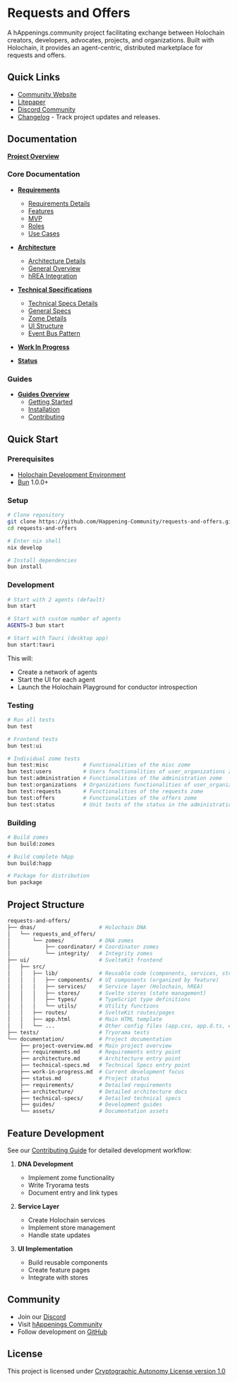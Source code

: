 # Requests and Offers

A hAppenings.community project facilitating exchange between Holochain creators, developers, advocates, projects, and organizations.
Built with Holochain, it provides an agent-centric, distributed marketplace for requests and offers.

## Quick Links

- [Community Website](https://happenings.community/)
- [Litepaper](https://happenings-community.gitbook.io/)
- [Discord Community](https://discord.gg/happening)
- [Changelog](CHANGELOG.md) - Track project updates and releases.

## Documentation

 **[Project Overview](documentation/project-overview.md)**

### Core Documentation

- **[Requirements](documentation/requirements.md)**
  - [Requirements Details](documentation/requirements/README.md)
  - [Features](documentation/requirements/features.md)
  - [MVP](documentation/requirements/mvp.md)
  - [Roles](documentation/requirements/roles.md)
  - [Use Cases](documentation/requirements/use-cases.md)

- **[Architecture](documentation/architecture.md)**
  - [Architecture Details](documentation/architecture/README.md)
  - [General Overview](documentation/architecture/overview.md)
  - [hREA Integration](documentation/architecture/hrea-integration.md)

- **[Technical Specifications](documentation/technical-specs.md)**
  - [Technical Specs Details](documentation/technical-specs/README.md)
  - [General Specs](documentation/technical-specs/general.md)
  - [Zome Details](documentation/technical-specs/zomes/README.md)
  - [UI Structure](documentation/technical-specs/ui-structure.md)
  - [Event Bus Pattern](documentation/technical-specs/event-bus-pattern.md)
- **[Work In Progress](documentation/work-in-progress.md)**
- **[Status](documentation/status.md)**

### Guides

- **[Guides Overview](documentation/guides/README.md)**
  - [Getting Started](documentation/guides/getting-started.md)
  - [Installation](documentation/guides/installation.md)
  - [Contributing](documentation/guides/contributing.md)

## Quick Start

### Prerequisites

- [Holochain Development Environment](https://developer.holochain.org/docs/install/)
- [Bun](https://bun.sh) 1.0.0+

### Setup

```bash
# Clone repository
git clone https://github.com/Happening-Community/requests-and-offers.git
cd requests-and-offers

# Enter nix shell
nix develop

# Install dependencies
bun install
```

### Development

```bash
# Start with 2 agents (default)
bun start

# Start with custom number of agents
AGENTS=3 bun start

# Start with Tauri (desktop app)
bun start:tauri
```

This will:

- Create a network of agents
- Start the UI for each agent
- Launch the Holochain Playground for conductor introspection

### Testing

```bash
# Run all tests
bun test

# Frontend tests
bun test:ui

# Individual zome tests
bun test:misc           # Functionalities of the misc zome
bun test:users          # Users functionalities of user_organizations zome
bun test:administration # Functionalities of the administration zome
bun test:organizations  # Organizations functionalities of user_organizations zome
bun test:requests       # Functionalities of the requests zome
bun test:offers         # Functionalities of the offers zome
bun test:status         # Unit tests of the status in the administration zome
```

### Building

```bash
# Build zomes
bun build:zomes

# Build complete hApp
bun build:happ

# Package for distribution
bun package
```

## Project Structure

``` bash
requests-and-offers/
├── dnas/                    # Holochain DNA
│   └── requests_and_offers/
│       └── zomes/           # DNA zomes
│           ├── coordinator/ # Coordinator zomes
│           └── integrity/   # Integrity zomes
├── ui/                      # SvelteKit frontend
│   ├── src/
│   │   ├── lib/             # Reusable code (components, services, stores)
│   │   │   ├── components/  # UI components (organized by feature)
│   │   │   ├── services/    # Service layer (Holochain, hREA)
│   │   │   ├── stores/      # Svelte stores (state management)
│   │   │   ├── types/       # TypeScript type definitions
│   │   │   └── utils/       # Utility functions
│   │   ├── routes/          # SvelteKit routes/pages
│   │   ├── app.html         # Main HTML template
│   │   └── ...              # Other config files (app.css, app.d.ts, etc.)
├── tests/                   # Tryorama tests
└── documentation/           # Project documentation
    ├── project-overview.md  # Main project overview
    ├── requirements.md      # Requirements entry point
    ├── architecture.md      # Architecture entry point
    ├── technical-specs.md   # Technical Specs entry point
    ├── work-in-progress.md  # Current development focus
    ├── status.md            # Project status
    ├── requirements/        # Detailed requirements
    ├── architecture/        # Detailed architecture docs
    ├── technical-specs/     # Detailed technical specs
    ├── guides/              # Development guides
    └── assets/              # Documentation assets
```

## Feature Development

See our [Contributing Guide](documentation/guides/contributing.md) for detailed development workflow:

1. **DNA Development**
   - Implement zome functionality
   - Write Tryorama tests
   - Document entry and link types

2. **Service Layer**
   - Create Holochain services
   - Implement store management
   - Handle state updates

3. **UI Implementation**
   - Build reusable components
   - Create feature pages
   - Integrate with stores

## Community

- Join our [Discord](https://discord.gg/happening)
- Visit [hAppenings Community](https://happenings.community/)
- Follow development on [GitHub](https://github.com/Happening-Community/requests-and-offers)

## License

This project is licensed under [Cryptographic Autonomy License version 1.0](LICENSE.md)

